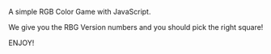 A simple RGB Color Game with JavaScript.

We give you the RBG Version numbers and you should pick the right square! 

ENJOY!
